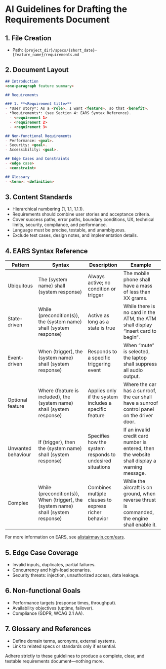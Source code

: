 # AI Guidelines for Drafting the Requirements Document

## 1. File Creation
* Path: `{project_dir}/specs/{short_date}-{feature_name}/requirements.md`

## 2. Document Layout
```markdown
## Introduction
<one-paragraph feature summary>

## Requirements

### 1. **<Requirement title>**
- *User story*: As a <role>, I want <feature>, so that <benefit>.
- *Requirements*: (see Section 4: EARS Syntax Reference).
  - <requirement 1>
  - <requirement 2>
  - <requirement 3>

## Non-functional Requirements
- Performance: <goal>.
- Security: <goal>.
- Accessibility: <goal>.

## Edge Cases and Constraints
- <edge case>  
- <constraint>

## Glossary
- <term>: <definition>
```

## 3. Content Standards
* Hierarchical numbering (1, 1.1, 1.1.1).
* Requirements should combine user stories and acceptance criteria.
* Cover success paths, error paths, boundary conditions, UX, technical limits, security, compliance, and performance.
* Language must be precise, testable, and unambiguous.
* Exclude test cases, design notes, and implementation details.

## 4. EARS Syntax Reference

| Pattern              | Syntax                                                                             | Description                                               | Example                                                                                        |
|----------------------|------------------------------------------------------------------------------------|-----------------------------------------------------------|------------------------------------------------------------------------------------------------|
| Ubiquitous           | The (system name) shall (system response)                                          | Always active; no condition or trigger                    | The mobile phone shall have a mass of less than XX grams.                                      |
| State-driven         | While (precondition(s)), the (system name) shall (system response)                 | Active as long as a state is true                         | While there is no card in the ATM, the ATM shall display “insert card to begin”.               |
| Event-driven         | When (trigger), the (system name) shall (system response)                          | Responds to a specific triggering event                   | When “mute” is selected, the laptop shall suppress all audio output.                           |
| Optional feature     | Where (feature is included), the (system name) shall (system response)             | Applies only if the system includes a specific feature    | Where the car has a sunroof, the car shall have a sunroof control panel on the driver door.    |
| Unwanted behaviour   | If (trigger), then the (system name) shall (system response)                       | Specifies how the system responds to undesired situations | If an invalid credit card number is entered, then the website shall display a warning message. |
| Complex              | While (precondition(s)), When (trigger), the (system name) shall (system response) | Combines multiple clauses to express richer behavior      | While the aircraft is on ground, when reverse thrust is commanded, the engine shall enable it. |

For more information on EARS, see [alistairmavin.com/ears](https://alistairmavin.com/ears/).

## 5. Edge Case Coverage
* Invalid inputs, duplicates, partial failures.
* Concurrency and high-load scenarios.
* Security threats: injection, unauthorized access, data leakage.

## 6. Non-functional Goals
* Performance targets (response times, throughput).
* Availability objectives (uptime, failover).
* Compliance (GDPR, WCAG 2.1 AA).

## 7. Glossary and References
* Define domain terms, acronyms, external systems.
* Link to related specs or standards only if essential.

Adhere strictly to these guidelines to produce a complete, clear, and testable requirements document—nothing more.